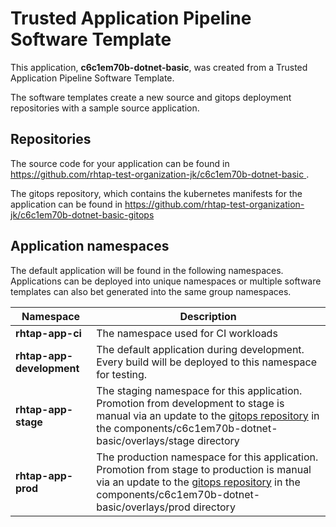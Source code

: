 # Trusted Application Pipeline Software Template

This application, **c6c1em70b-dotnet-basic**, was created from a Trusted Application Pipeline Software Template.

The software templates create a new source and gitops deployment repositories with a sample source application. 

## Repositories

The source code for your application can be found in [https://github.com/rhtap-test-organization-jk/c6c1em70b-dotnet-basic ](https://github.com/rhtap-test-organization-jk/c6c1em70b-dotnet-basic ).
 
The gitops repository, which contains the kubernetes manifests for the application can be found in 
[https://github.com/rhtap-test-organization-jk/c6c1em70b-dotnet-basic-gitops ](https://github.com/rhtap-test-organization-jk/c6c1em70b-dotnet-basic-gitops ) 

## Application namespaces 

The default application will be found in the following namespaces. Applications can be deployed into unique namespaces or multiple software templates can also bet generated into the same group namespaces.  

|  Namespace   |  Description   |  
| -------- | -------- |
| **rhtap-app-ci** | The namespace used for CI workloads |
| **rhtap-app-development** | The default application during development. Every build will be deployed to this namespace for testing. |
| **rhtap-app-stage** | The staging namespace for this application. Promotion from development to stage is manual via an update to the [gitops repository](https://github.com/rhtap-test-organization-jk/c6c1em70b-dotnet-basic-gitops ) in the components/c6c1em70b-dotnet-basic/overlays/stage directory |
| **rhtap-app-prod** | The production namespace for this application. Promotion from stage to production is manual via an update to the [gitops repository](https://github.com/rhtap-test-organization-jk/c6c1em70b-dotnet-basic-gitops ) in the components/c6c1em70b-dotnet-basic/overlays/prod directory |